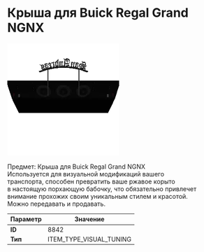 # Крыша для Buick Regal Grand NGNX

![Item Image](../img/8842.webp?raw=true)

Предмет: Крыша для Buick Regal Grand NGNX<br>Используется для визуальной модификаций вашего<br>транспорта, способен превратить ваше ржавое корыто<br>в настоящую порхающую бабочку, что обязательно привлечет<br>внимание прохожих своим уникальным стилем и красотой.<br>Можно передавать и продавать.


| Параметр | Значение |
|----------|----------|
| **ID** | 8842 |
| **Тип** | ITEM_TYPE_VISUAL_TUNING |

